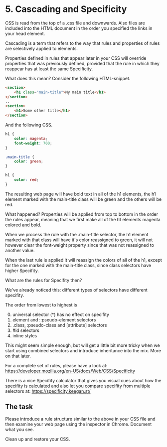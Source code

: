 # 5. Cascading and Specificity

CSS is read from the top of a .css file and downwards. Also files are included into the HTML document in the order you specified the links in your head element.

Cascading is a term that refers to the way that rules and properties of rules are selectively applied to elements.

Properties defined in rules that appear later in your CSS will override properties that was previously defined, provided that the rule in which they reappear has at least the same Specificity.

What does this mean? Consider the following HTML-snippet.

```html
<section>
    <h1 class="main-title">My main title</h1>
</section>
..
<section>
    <h1>Some other title</h1>
</section>
```

And the following CSS.

```css
h1 {
    color: magenta;
    font-weight: 700;
}

.main-title {
    color: green;
}

h1 {
    color: red;
}
```

The resulting web page will have bold text in all of the h1 elements, the h1 element marked with the main-title class will be green and the others will be red.

What happened? Properties will be applied from top to bottom in the order the rules appear, meaning that we first make all of the h1 elements magenta colored and bold. 

When we process the rule with the .main-title selector, the h1 element marked with that class will have it's color reassigned to green, it will not however clear the font-weight property since that was not reassigned to another value.

When the last rule is applied it will reassign the colors of all of the h1, except for the one marked with the main-title class, since class selectors have higher Specifity.

What are the rules for Specifity then?

We've already noticed this: different types of selectors have different specifity.

The order from lowest to highest is

0. universal selector (*) has no effect on specifity
1. element and ::pseudo-element selectors
2. .class, :pseudo-class and [attribute] selectors
3. #id selectors
4. inline styles

This might seem simple enough, but will get a little bit more tricky when we start using combined selectors and introduce inheritance into the mix. More on that later.

For a complete set of rules, please have a look at: https://developer.mozilla.org/en-US/docs/Web/CSS/Specificity

There is a nice Specifity calculator that gives you visual cues about how the specifity is calculated and also let you compare specifity from multiple selectors at: https://specificity.keegan.st/

## The task

Please introduce a rule structure similar to the above in your CSS file and then examine your web page using the inspector in Chrome. Document what you see.

Clean up and restore your CSS.